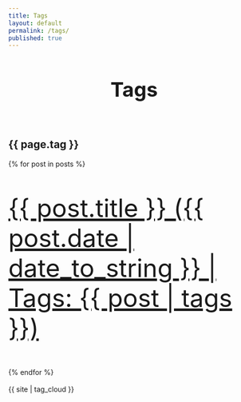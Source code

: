 ```yaml
---
title: Tags
layout: default
permalink: /tags/
published: true
---
```


<h1 style="text-align: center; font-size: 40px;">Tags</h1><br/>
<div class="col-md-12 col-lg-12 col-sm-12 col-xs-12">
    <h2>{{ page.tag }}</h2>
           {% for post in posts %}
              <p style="font-size: 50px;"><a href="{{post.url}}">{{ post.title }} ({{ post.date | date_to_string }} | Tags: {{ post | tags }})</a></p>
           {% endfor %}
         <br>
         <br>
</div>


<div id="tag-cloud">
  {{ site | tag_cloud }}
</div>